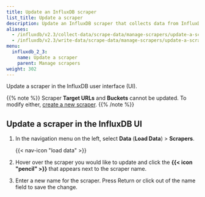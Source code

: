 ```yaml
---
title: Update an InfluxDB scraper
list_title: Update a scraper
description: Update an InfluxDB scraper that collects data from InfluxDB or a remote endpoint.
aliases:
  - /influxdb/v2.3/collect-data/scrape-data/manage-scrapers/update-a-scraper
  - /influxdb/v2.3/write-data/scrape-data/manage-scrapers/update-a-scraper
menu:
  influxdb_2_3:
    name: Update a scraper
    parent: Manage scrapers
weight: 302
---
```


Update a scraper in the InfluxDB user interface (UI).

{{% note %}}
Scraper **Target URLs** and **Buckets** cannot be updated.
To modify either, [create a new scraper](/influxdb/v2.3/write-data/no-code/scrape-data/manage-scrapers/create-a-scraper).
{{% /note %}}

## Update a scraper in the InfluxDB UI
1. In the navigation menu on the left, select **Data** (**Load Data**) > **Scrapers**.

    {{< nav-icon "load data" >}}

3. Hover over the scraper you would like to update and click the **{{< icon "pencil" >}}** that appears next to the scraper name.
4. Enter a new name for the scraper. Press Return or click out of the name field to save the change.
